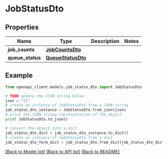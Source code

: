 # JobStatusDto


## Properties

Name | Type | Description | Notes
------------ | ------------- | ------------- | -------------
**job_counts** | [**JobCountsDto**](JobCountsDto.md) |  | 
**queue_status** | [**QueueStatusDto**](QueueStatusDto.md) |  | 

## Example

```python
from openapi_client.models.job_status_dto import JobStatusDto

# TODO update the JSON string below
json = "{}"
# create an instance of JobStatusDto from a JSON string
job_status_dto_instance = JobStatusDto.from_json(json)
# print the JSON string representation of the object
print JobStatusDto.to_json()

# convert the object into a dict
job_status_dto_dict = job_status_dto_instance.to_dict()
# create an instance of JobStatusDto from a dict
job_status_dto_form_dict = job_status_dto.from_dict(job_status_dto_dict)
```
[[Back to Model list]](../README.md#documentation-for-models) [[Back to API list]](../README.md#documentation-for-api-endpoints) [[Back to README]](../README.md)


